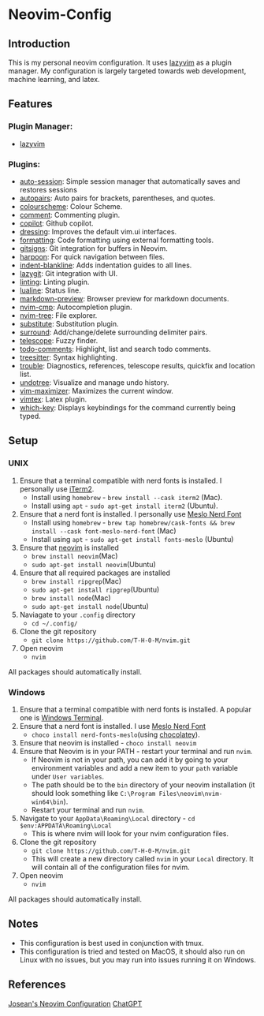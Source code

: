 # Neovim-Config

## Introduction

This is my personal neovim configuration. It uses
[lazyvim](https://www.lazyvim.org/) as a plugin manager. My configuration is
largely targeted towards web development, machine learning, and latex.

## Features

### Plugin Manager:

- [lazyvim](https://www.lazyvim.org/)

### Plugins:

- [auto-session](https://github.com/rmagatti/auto-session): Simple session
  manager that automatically saves and restores sessions
- [autopairs](https://github.com/windwp/nvim-autopairs): Auto pairs for
  brackets, parentheses, and quotes.
- [colourscheme](https://github.com/rose-pine/neovim): Colour Scheme.
- [comment](https://github.com/numToStr/Comment.nvim): Commenting plugin.
- [copilot](https://github.com/github/copilot.vim): Github copilot.
- [dressing](https://github.com/stevearc/dressing.nvim): Improves the default
  vim.ui interfaces.
- [formatting](https://github.com/stevearc/conform.nvim): Code formatting using
  external formatting tools.
- [gitsigns](https://github.com/lewis6991/gitsigns.nvim): Git integration for
  buffers in Neovim.
- [harpoon](https://github.com/ThePrimeagen/harpoon/tree/harpoon2): For quick
  navigation between files.
- [indent-blankline](https://github.com/lukas-reineke/indent-blankline.nvim):
  Adds indentation guides to all lines.
- [lazygit](https://github.com/kdheepak/lazygit.nvim): Git integration with UI.
- [linting](https://github.com/mfussenegger/nvim-lint): Linting plugin.
- [lualine](https://github.com/nvim-lualine/lualine.nvim): Status line.
- [markdown-preview](https://github.com/iamcco/markdown-preview.nvim): Browser
  preview for markdown documents.
- [nvim-cmp](https://github.com/hrsh7th/nvim-cmp): Autocompletion plugin.
- [nvim-tree](https://github.com/nvim-tree/nvim-tree.lua): File explorer.
- [substitute](https://github.com/gbprod/substitute.nvim): Substitution plugin.
- [surround](https://github.com/kylechui/nvim-surround): Add/change/delete
  surrounding delimiter pairs.
- [telescope](https://github.com/nvim-telescope/telescope.nvim): Fuzzy finder.
- [todo-comments](https://github.com/folke/todo-comments.nvim): Highlight, list
  and search todo comments.
- [treesitter](https://github.com/tree-sitter/tree-sitter): Syntax highlighting.
- [trouble](https://github.com/folke/trouble.nvim): Diagnostics, references,
  telescope results, quickfix and location list.
- [undotree](https://github.com/mbbill/undotree): Visualize and manage undo
  history.
- [vim-maximizer](https://github.com/szw/vim-maximizer): Maximizes the current
  window.
- [vimtex](https://github.com/lervag/vimtex): Latex plugin.
- [which-key](https://github.com/folke/which-key.nvim): Displays keybindings for
  the command currently being typed.

<!--TODO: Add LSP Pulgins-->

## Setup

### UNIX

1. Ensure that a terminal compatible with nerd fonts is installed. I personally
   use [iTerm2](https://iterm2.com/).
   - Install using `homebrew` - `brew install --cask iterm2` (Mac).
   - Install using `apt` - `sudo apt-get install iterm2` (Ubuntu).
2. Ensure that a nerd font is installed. I personally use
   [Meslo Nerd Font](https://github.com/ryanoasis/nerd-fonts/tree/master/patched-fonts/Meslo)
   - Install using `homebrew` -
     `brew tap homebrew/cask-fonts && brew install --cask font-meslo-nerd-font`
     (Mac)
   - Install using `apt` - `sudo apt-get install fonts-meslo` (Ubuntu)
3. Ensure that [neovim](https://neovim.io/) is installed
   - `brew install neovim`(Mac)
   - `sudo apt-get install neovim`(Ubuntu)
4. Ensure that all required packages are installed
   - `brew install ripgrep`(Mac)
   - `sudo apt-get install ripgrep`(Ubuntu)
   - `brew install node`(Mac)
   - `sudo apt-get install node`(Ubuntu)
5. Naviagate to your `.config` directory
   - `cd ~/.config/`
6. Clone the git repository
   - `git clone https://github.com/T-H-0-M/nvim.git`
7. Open neovim
   - `nvim`

All packages should automatically install.

### Windows

1. Ensure that a terminal compatible with nerd fonts is installed. A popular one
   is [Windows Terminal](https://github.com/microsoft/terminal/).
2. Ensure that a nerd font is installed. I use
   [Meslo Nerd Font](https://github.com/ryanoasis/nerd-fonts/tree/master/patched-fonts/Meslo)
   - `choco install nerd-fonts-meslo`(using
     [chocolatey](https://chocolatey.org/)).
3. Ensure that neovim is installed - `choco install neovim`
4. Ensure that Neovim is in your PATH - restart your terminal and run `nvim`.
   - If Neovim is not in your path, you can add it by going to your environment
     variables and add a new item to your `path` variable under
     `User variables`.
   - The path should be to the `bin` directory of your neovim installation (it
     should look something like `C:\Program Files\neovim\nvim-win64\bin`).
   - Restart your terminal and run `nvim`.
5. Navigate to your `AppData\Roaming\Local` directory -
   `cd $env:APPDATA\Roaming\Local`
   - This is where nvim will look for your nvim configuration files.
6. Clone the git repository
   - `git clone https://github.com/T-H-0-M/nvim.git`
   - This will create a new directory called `nvim` in your `Local` directory.
     It will contain all of the configuration files for nvim.
7. Open neovim
   - `nvim`

All packages should automatically install.

## Notes

- This configuration is best used in conjunction with tmux.
- This configuration is tried and tested on MacOS, it should also run on Linux
  with no issues, but you may run into issues running it on Windows.

## References

[Josean's Neovim Configuration](https://www.josean.com/posts/how-to-setup-neovim-2024)
[ChatGPT](https://www.openai.com/)
